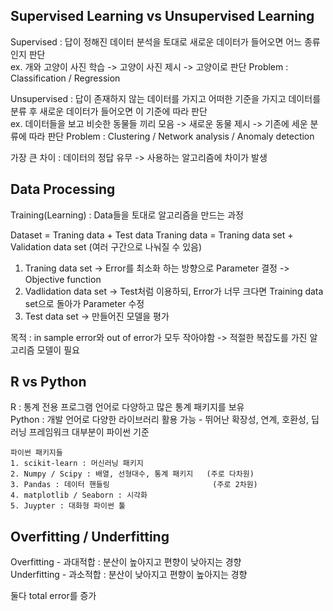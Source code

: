 ## Supervised Learning vs Unsupervised Learning

Supervised : 답이 정해진 데이터 분석을 토대로 새로운 데이터가 들어오면 어느 종류인지 판단</br>
            ex. 개와 고양이 사진 학습 -> 고양이 사진 제시 -> 고양이로 판단
            Problem : Classification / Regression

Unsupervised : 답이 존재하지 않는 데이터를 가지고 어떠한 기준을 가지고 데이터를 분류 후 새로운 데이터가 들어오면 이 기준에 따라 판단<br>
            ex. 데이터들을 보고 비슷한 동물들 끼리 모음 -> 새로운 동물 제시 -> 기존에 세운 분류에 따라 판단
            Problem : Clustering / Network analysis / Anomaly detection

가장 큰 차이 : 데이터의 정답 유무 -> 사용하는 알고리즘에 차이가 발생

## Data Processing

Training(Learning) : Data들을 토대로 알고리즘을 만드는 과정

Dataset = Traning data + Test data
 Traning data = Traning data set + Validation data set (여러 구간으로 나눠질 수 있음)
 1) Traning data set -> Error를 최소화 하는 방향으로 Parameter 결정 -> Objective function
 2) Vadlidation data set -> Test처럼 이용하되, Error가 너무 크다면 Training data set으로 돌아가 Parameter 수정
 3) Test data set -> 만들어진 모델을 평가

목적 : in sample error와 out of error가 모두 작아야함 -> 적절한 복잡도를 가진 알고리즘 모델이 필요

## R vs Python

R : 통계 전용 프로그램 언어로 다양하고 많은 통계 패키지를 보유 </br>
Python : 개발 언어로 다양한 라이브러리 활용 가능 - 뛰어난 확장성, 연계, 호환성, 딥러닝 프레임워크 대부분이 파이썬 기준

    파이썬 패키지들
    1. scikit-learn : 머신러닝 패키지
    2. Numpy / Scipy : 배열, 선형대수, 통계 패키지   (주로 다차원)
    3. Pandas : 데이터 핸들링                       (주로 2차원)
    4. matplotlib / Seaborn : 시각화
    5. Juypter : 대화형 파이썬 툴

## Overfitting / Underfitting

Overfitting - 과대적합 : 분산이 높아지고 편향이 낮아지는 경향 </br>
Underfitting - 과소적합 : 분산이 낮아지고 편향이 높아지는 경향

둘다 total error를 증가